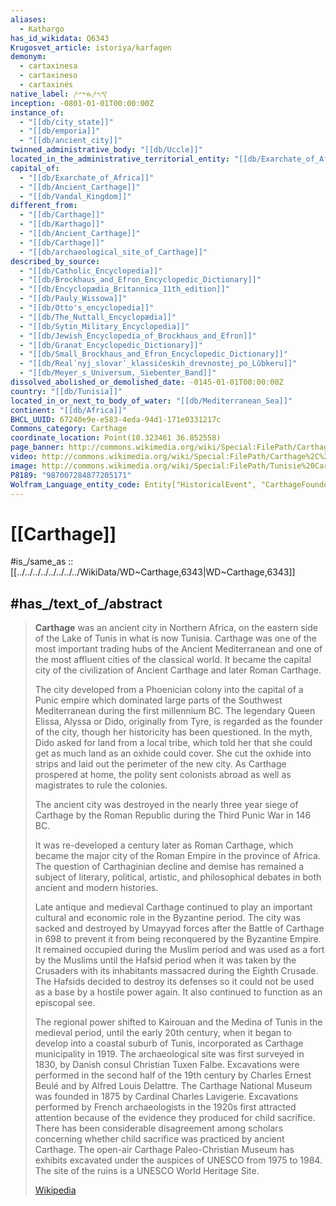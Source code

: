 ```yaml
---
aliases:
  - Kathargo
has_id_wikidata: Q6343
Krugosvet_article: istoriya/karfagen
demonym:
  - cartaxinesa
  - cartaxineso
  - cartaxinés
native_label: 𐤒𐤓𐤕𐤇𐤃𐤔𐤕
inception: -0801-01-01T00:00:00Z
instance_of:
  - "[[db/city_state]]"
  - "[[db/emporia]]"
  - "[[db/ancient_city]]"
twinned_administrative_body: "[[db/Uccle]]"
located_in_the_administrative_territorial_entity: "[[db/Exarchate_of_Africa]]"
capital_of:
  - "[[db/Exarchate_of_Africa]]"
  - "[[db/Ancient_Carthage]]"
  - "[[db/Vandal_Kingdom]]"
different_from:
  - "[[db/Carthage]]"
  - "[[db/Karthago]]"
  - "[[db/Ancient_Carthage]]"
  - "[[db/Carthage]]"
  - "[[db/archaeological_site_of_Carthage]]"
described_by_source:
  - "[[db/Catholic_Encyclopedia]]"
  - "[[db/Brockhaus_and_Efron_Encyclopedic_Dictionary]]"
  - "[[db/Encyclopædia_Britannica_11th_edition]]"
  - "[[db/Pauly_Wissowa]]"
  - "[[db/Otto's_encyclopedia]]"
  - "[[db/The_Nuttall_Encyclopædia]]"
  - "[[db/Sytin_Military_Encyclopedia]]"
  - "[[db/Jewish_Encyclopedia_of_Brockhaus_and_Efron]]"
  - "[[db/Granat_Encyclopedic_Dictionary]]"
  - "[[db/Small_Brockhaus_and_Efron_Encyclopedic_Dictionary]]"
  - "[[db/Realʹnyj_slovarʹ_klassičeskih_drevnostej_po_Lûbkeru]]"
  - "[[db/Meyer_s_Universum,_Siebenter_Band]]"
dissolved_abolished_or_demolished_date: -0145-01-01T00:00:00Z
country: "[[db/Tunisia]]"
located_in_or_next_to_body_of_water: "[[db/Mediterranean_Sea]]"
continent: "[[db/Africa]]"
BHCL_UUID: 67240e9e-e583-4eda-94d1-171e0331217c
Commons_category: Carthage
coordinate_location: Point(10.323461 36.852558)
page_banner: http://commons.wikimedia.org/wiki/Special:FilePath/Carthage%20banner.jpg
video: http://commons.wikimedia.org/wiki/Special:FilePath/Carthage%2C%20Phoenician%20metropolis%2C%20TerraX%20%28English%20redub%29.webm
image: http://commons.wikimedia.org/wiki/Special:FilePath/Tunisie%20Carthage%20Ruines%2008.JPG
P8189: "987007284877205171"
Wolfram_Language_entity_code: Entity["HistoricalEvent", "CarthageFounded"]
---
```


# [[Carthage]] 

#is_/same_as :: [[../../../../../../../../WikiData/WD~Carthage,6343|WD~Carthage,6343]] 

## #has_/text_of_/abstract 

> **Carthage** was an ancient city in Northern Africa, 
> on the eastern side of the Lake of Tunis in what is now Tunisia. 
> Carthage was one of the most important trading hubs of the Ancient Mediterranean 
> and one of the most affluent cities of the classical world. 
> It became the capital city of the civilization of Ancient Carthage and later Roman Carthage.
>
> The city developed from a Phoenician colony into the capital of a Punic empire 
> which dominated large parts of the Southwest Mediterranean during the first millennium BC. 
> The legendary Queen Elissa, Alyssa or Dido, originally from Tyre, is regarded as the founder of the city, 
> though her historicity has been questioned. 
> In the myth, Dido asked for land from a local tribe, 
> which told her that she could get as much land as an oxhide could cover. 
> She cut the oxhide into strips and laid out the perimeter of the new city. 
> As Carthage prospered at home, 
> the polity sent colonists abroad as well as magistrates to rule the colonies.
>
> The ancient city was destroyed in the nearly three year siege of Carthage 
> by the Roman Republic during the Third Punic War in 146 BC. 
> 
> It was re-developed a century later as Roman Carthage, 
> which became the major city of the Roman Empire in the province of Africa. 
> The question of Carthaginian decline and demise has remained 
> a subject of literary, political, artistic, and philosophical debates in both ancient and modern histories.
>
> Late antique and medieval Carthage continued to play an important cultural and economic role in the Byzantine period. The city was sacked and destroyed by Umayyad forces after the Battle of Carthage in 698 to prevent it from being reconquered by the Byzantine Empire. It remained occupied during the Muslim period and was used as a fort by the Muslims until the Hafsid period when it was taken by the Crusaders with its inhabitants massacred during the Eighth Crusade. The Hafsids decided to destroy its defenses so it could not be used as a base by a hostile power again. It also continued to function as an episcopal see.
>
> The regional power shifted to Kairouan and the Medina of Tunis in the medieval period, until the early 20th century, when it began to develop into a coastal suburb of Tunis, incorporated as Carthage municipality in 1919. The archaeological site was first surveyed in 1830, by Danish consul Christian Tuxen Falbe. Excavations were performed in the second half of the 19th century by Charles Ernest Beulé and by Alfred Louis Delattre. The Carthage National Museum was founded in 1875 by Cardinal Charles Lavigerie. Excavations performed by French archaeologists in the 1920s first attracted attention because of the evidence they produced for child sacrifice. There has been considerable disagreement among scholars concerning whether child sacrifice was practiced by ancient Carthage. The open-air Carthage Paleo-Christian Museum has exhibits excavated under the auspices of UNESCO from 1975 to 1984. The site of the ruins is a UNESCO World Heritage Site.
>
> [Wikipedia](https://en.wikipedia.org/wiki/Carthage) 

